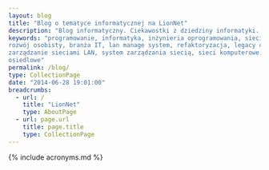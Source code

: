 ```yaml
---
layout: blog 
title: "Blog o tematyce informatycznej na LionNet"
description: "Blog informatyczny. Ciekawostki z dziedziny informatyki. Rozwój Lan Management System."
keywords: "programowanie, informatyka, inżynieria oprogramowania, sieci komputerowe, 
rozwój osobisty, branża IT, lan manage system, refaktoryzacja, legacy code, 
zarządzanie sieciami LAN, system zarządzania siecią, sieci komputerowe, sieci 
osiedlowe"
permalink: /blog/
type: CollectionPage
date: "2014-06-28 19:01:00"
breadcrumbs:
  - url: /
    title: "LionNet"
    type: AboutPage
  - url: page.url
    title: page.title
    type: CollectionPage
---
```


{% include acronyms.md %}
